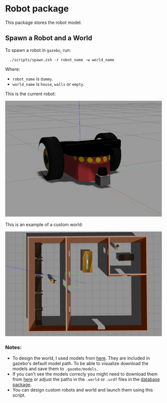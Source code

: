 # Robot package

This package stores the robot model. 

## Spawn a Robot and a World
To spawn a robot in ```gazebo```, run:
```
  ./scripts/spawn.zsh -r robot_name -w world_name
``` 
Where:
* ```robot_name``` is ```dummy```. 
* ```world_name``` is ```house```, ```walls``` or ```empty```. 

This is the current robot:
<div align="center">
  <img src="../../../readme/robot_dummy.png" width="600">
</div>

This is an example of a custom world:
<p align="center">
    <img src="../../../readme/world.png" width="600"/>
</p>

### Notes:
* To design the world, I used models from [here](http://data.nvision2.eecs.yorku.ca/3DGEMS/). They are included in gazebo's default model path. To be able to visualize download the models and save them to ```.gazebo/models```. 
* If you can't see the models correcly you might need to download them from [here](http://data.nvision2.eecs.yorku.ca/3DGEMS/) or adjust the paths in the ```.world``` or ```.urdf``` files in the [database package](https://github.com/XLabRD/XLB--sanchez/tree/REFACTOR_readme-cleanup/catkin_ws/src/database).
* You can design custom robots and world and launch them using this script.
